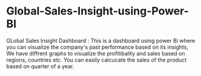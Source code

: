 # Global-Sales-Insight-using-Power-BI
GLobal Sales Insight Dashboard : This is a dashboard using power Bi where you can visualize the company's past performance based on its insights, We have diffrent graphs to visualize the profitibality and sales based on regions, countries etc. You can easily calcucate the sales of the product based on quarter of a year.
